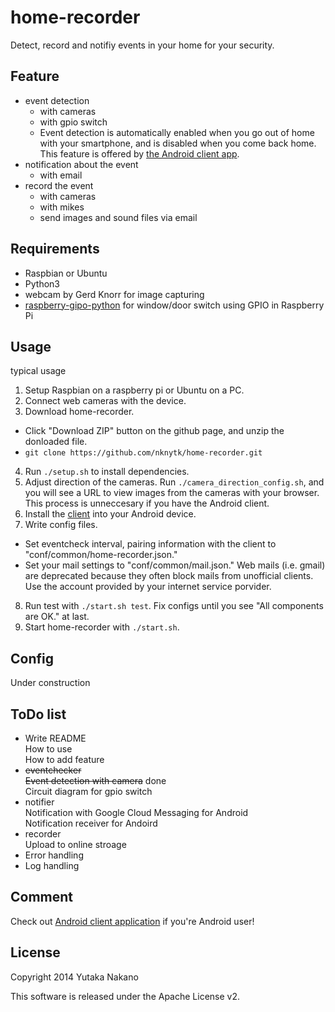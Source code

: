 # home-recorder

Detect, record and notifiy events in your home for your security.

## Feature

* event detection  
  * with cameras  
  * with gpio switch  
  * Event detection is automatically enabled when you go out of home with your smartphone, and is disabled when you come back home. This feature is offered by [the Android client app](https://github.com/nknytk/home-recorder-client).  
* notification about the event  
  * with email  
* record the event  
  * with cameras  
  * with mikes
  * send images and sound files via email  

## Requirements

* Raspbian or Ubuntu
* Python3
* webcam by Gerd Knorr for image capturing
* [raspberry-gipo-python](http://sourceforge.net/p/raspberry-gpio-python/wiki/Home/) for window/door switch using GPIO in Raspberry Pi

## Usage

typical usage

1. Setup Raspbian on a raspberry pi or Ubuntu on a PC.  
2. Connect web cameras with the device.  
3. Download home-recorder.
  * Click "Download ZIP" button on the github page, and unzip the donloaded file.  
  * `git clone https://github.com/nknytk/home-recorder.git`  
4. Run `./setup.sh` to install dependencies.  
5. Adjust direction of the cameras. Run `./camera_direction_config.sh`, and you will see a URL to view images from the cameras with your browser. This process is unneccesary if you have the Android client. 
6. Install the [client](https://github.com/nknytk/home-recorder-client) into your Android device.  
7. Write config files.
  * Set eventcheck interval, pairing information with the client to "conf/common/home-recorder.json."  
  * Set your mail settings to "conf/common/mail.json."  Web mails (i.e. gmail) are deprecated because they often block mails from unofficial clients. Use the account provided by your internet service porvider.
8. Run test with `./start.sh test`. Fix configs until you see "All components are OK." at last.
9. Start home-recorder with `./start.sh`.

## Config

Under construction

## ToDo list

* Write README  
How to use  
How to add feature
* ~~eventchecker~~  
~~Event detection with camera~~ done  
Circuit diagram for gpio switch
* notifier  
Notification with Google Cloud Messaging for Android  
Notification receiver for Andoird
* recorder  
Upload to online stroage
* Error handling
* Log handling

## Comment

Check out [Android client application](https://github.com/nknytk/home-recorder-client) if you're Android user!

## License

Copyright 2014 Yutaka Nakano

This software is released under the Apache License v2.
